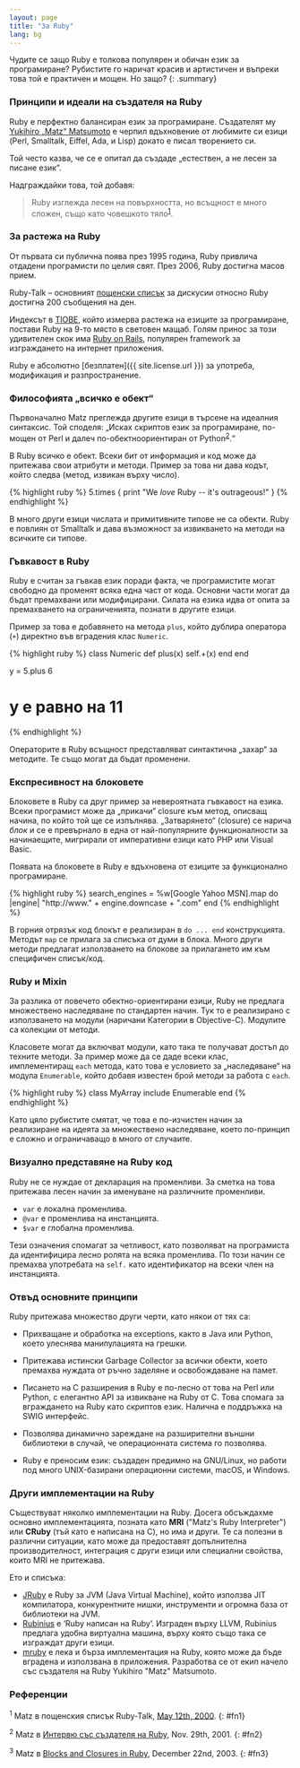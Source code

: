 ```yaml
---
layout: page
title: "За Ruby"
lang: bg
---
```


Чудите се защо Ruby е толкова популярен и обичан език за програмиране?
Рубистите го наричат красив и артистичен и въпреки това той е практичен
и мощен. Но защо?
{: .summary}

### Принципи и идеали на създателя на Ruby

Ruby e перфектно балансиран език за програмиране. Създателят му
[Yukihiro „Matz“ Matsumoto][matz] е черпил вдъхновение от любимите си езици
(Perl, Smalltalk, Eiffel, Ada, и Lisp) докато е писал творението си.

Той често казва, че се е опитал да създаде „естествен, а не лесен за
писане език“.

Надграждайки това, той добавя:

> Ruby изглежда лесен на повърхността, но всъщност е много сложен,
> също като човешкото тяло<sup>[1](#fn1)</sup>.

### За растежа на Ruby

От първата си публична поява през 1995 година, Ruby привлича отдадени
програмисти по целия свят. През 2006, Ruby достигна масов прием.

Ruby-Talk – основният [пощенски списък](/bg/community/mailing-lists/) за
дискусии относно Ruby достигна 200 съобщения на ден.

Индексът в [TIOBE][tiobe], който измерва растежа на езиците за програмиране,
постави Ruby на 9-то място в световен мащаб. Голям принос за този
удивителен скок има [Ruby on Rails][ror], популярен framework за изграждането
на интернет приложения.

Ruby е абсолютно [безплатен]({{ site.license.url }}) за употреба, модификация и
разпространение.

### Философията „всичко е обект“

Първоначално Matz преглежда другите езици в търсене на идеалния
синтаксис. Той споделя: „Исках скриптов език за програмиране, по-мощен
от Perl и далеч по-обектноориентиран от Python<sup>[2](#fn2)</sup>.“

В Ruby всичко е обект. Всеки бит от информация и код може да притежава
свои атрибути и методи. Пример за това ни дава кодът, който следва
(метод, извикан върху число).

{% highlight ruby %}
5.times { print "We *love* Ruby -- it's outrageous!" }
{% endhighlight %}

В много други езици числата и примитивните типове не са обекти. Ruby е
повлиян от Smalltalk и дава възможност за извикването на методи на
всичките си типове.

### Гъвкавост в Ruby

Ruby е считан за гъвкав език поради факта, че програмистите могат
свободно да променят всяка една част от кодa. Основни части могат да
бъдат премахвани или модифицирани. Силата на езика идва от опита за
премахването на ограниченията, познати в другите езици.

Пример за това е добавянето на метода `plus`, който дублира оператора
(`+`) директно във вградения клас `Numeric`.

{% highlight ruby %}
class Numeric
  def plus(x)
    self.+(x)
  end
end

y = 5.plus 6
# y е равно на 11
{% endhighlight %}

Операторите в Ruby всъщност представляват синтактична „захар“ за
методите. Те също могат да бъдат променени.

### Експресивност на блоковете

Блоковете в Ruby са друг пример за невероятната гъвкавост на езика.
Всеки програмист може да „прикачи“ closure към метод, описващ начина, по
който той ще се изпълнява. „Затварянето“ (closure) се нарича *блок* и се
е превърнало в една от най-популярните функционалности за начинаещите,
мигрирали от императивни езици като PHP или Visual Basic.

Появата на блоковете в Ruby е вдъхновена от езиците за функционално
програмиране.

{% highlight ruby %}
search_engines =
  %w[Google Yahoo MSN].map do |engine|
    "http://www." + engine.downcase + ".com"
  end
{% endhighlight %}

В горния отрязък код блокът е реализиран в `do ... end` конструкцията.
Методът `map` се прилага за списъка от думи в блока. Много други методи
предлагат използването на блокове за прилагането им към специфичен
списък/код.

### Ruby и Mixin

За разлика от повечето обектно-ориентирани езици, Ruby не предлага
множествено наследяване по стандартен начин. Тук то е реализирано с
използването на модули (наричани Категории в Objective-C). Модулите са
колекции от методи.

Класовете могат да включват модули, като така те получават достъп до
техните методи. За пример може да се даде всеки клас, имплементиращ
`each` метода, като това е условието за „наследяване“ на модула
`Enumerable`, който добавя известен брой методи за работа с `each`.

{% highlight ruby %}
class MyArray
  include Enumerable
end
{% endhighlight %}

Като цяло рубистите смятат, че това е по-изчистен начин за реализиране
на идеята за множествено наследяване, което по-принцип е сложно
и ограничаващо в много от случаите.

### Визуално представяне на Ruby код

Ruby не се нуждае от декларация на променливи. За сметка на това
притежава лесен начин за именуване нa различните променливи.

* `var` е локална променлива.
* `@var` е променлива на инстанцията.
* `$var` е глобална променлива.

Тези означения спомагат за четливост, като позволяват на програмиста да
идентифицира лесно ролята на всяка променлива. По този начин се премахва
употребата на `self.` като идентификатор на всеки член на инстанцията.

### Отвъд основните принципи

Ruby притежава множество други черти, като някои от тях са:

* Прихващане и обработка на exceptions, както в Java или Python, което
  улеснява манипулацията на грешки.

* Притежава истински Garbage Collector за всички обекти, което премахва
  нуждата от ръчно заделяне и освобождаване на памет.

* Писането на C разширения в Ruby е по-лесно от това на Perl или Python,
  с елегантно API за извикване на Ruby от C. Това спомага за вграждането
  на Ruby като скриптов език. Налична е поддръжка на SWIG интерфейс.

* Позволява динамично зареждане на разширителни външни библиотеки в
  случай, че операционната система го позволява.

* Ruby е преносим език: създаден предимно на GNU/Linux, но работи под
  много UNIX-базирани операционни системи, macOS, и Windows.

### Други имплементации на Ruby

Съществуват няколко имплементации на Ruby. Досега обсъждахме основно
имплементацията, позната като **MRI** ("Matz's Ruby Interpreter") или
**CRuby** (тъй като е написана на С), но има и други. Те са полезни в
различни ситуации, като може да предоставят допълнителна производителност,
интеграция с други езици или специални свойства, които MRI не притежава.

Ето и списъка:

* [JRuby][jruby] е Ruby за JVM (Java Virtual Machine), който използва
  JIT компилатора, конкурентните нишки, инструменти и огромна база
  от библиотеки на JVM.
* [Rubinius][rubinius] е ‘Ruby написан на Ruby’. Изграден върху LLVM,
  Rubinius предлага удобна виртуална машина, върху която също така се изграждат
  други езици.
* [mruby][mruby] е лека и бърза имплементация на Ruby, която може да бъде
  вградена и използвана в приложения. Разработва се от екип начело със
  създателя на Ruby Yukihiro "Matz" Matsumoto.

### Референции

<sup>1</sup> Matz в пощенския списък Ruby-Talk, [May 12th, 2000][blade].
{: #fn1}

<sup>2</sup> Matz в [Интервю със създателя на Ruby][linuxdevcenter], Nov. 29th, 2001.
{: #fn2}

<sup>3</sup> Matz в [Blocks and Closures in Ruby][artima], December 22nd,
2003.
{: #fn3}



[matz]: http://www.rubyist.net/~matz/
[blade]: https://blade.ruby-lang.org/ruby-talk/2773
[ror]: http://rubyonrails.org/
[linuxdevcenter]: http://www.linuxdevcenter.com/pub/a/linux/2001/11/29/ruby.html
[artima]: http://www.artima.com/intv/closures2.html
[tiobe]: http://www.tiobe.com/index.php/content/paperinfo/tpci/index.html
[jruby]: http://jruby.org
[rubinius]: http://rubini.us
[mruby]: http://www.mruby.org/
